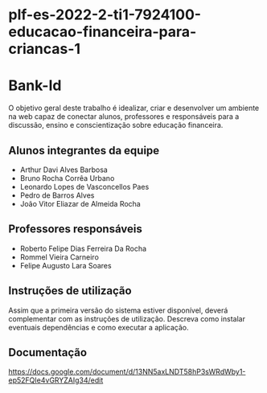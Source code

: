 # plf-es-2022-2-ti1-7924100-educacao-financeira-para-criancas-1

# Bank-Id

O objetivo geral deste trabalho é idealizar, criar e desenvolver um ambiente na web capaz de conectar alunos, professores e responsáveis para a discussão, ensino e conscientização sobre educação financeira.

## Alunos integrantes da equipe

* Arthur Davi Alves Barbosa
* Bruno Rocha Corrêa Urbano
* Leonardo Lopes de Vasconcellos Paes
* Pedro de Barros Alves
* João Vitor Eliazar de Almeida Rocha

## Professores responsáveis

* Roberto Felipe Dias Ferreira Da Rocha
* Rommel Vieira Carneiro
* Felipe Augusto Lara Soares

## Instruções de utilização

Assim que a primeira versão do sistema estiver disponível, deverá complementar com as instruções de utilização. Descreva como instalar eventuais dependências e como executar a aplicação.

## Documentação

https://docs.google.com/document/d/13NN5axLNDT58hP3sWRdWby1-ep52FQIe4vGRYZAIg34/edit
